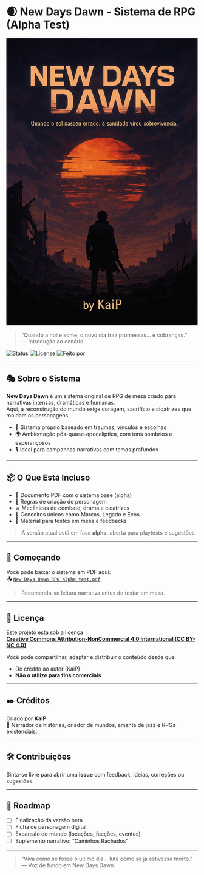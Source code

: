 # 🌒 New Days Dawn - Sistema de RPG (Alpha Test)

![New Days Dawn banner](/Assets/banner.png)

> “Quando a noite some, o novo dia traz promessas... e cobranças.”  
> — Introdução ao cenário

![Status](https://img.shields.io/badge/status-alpha-red)
![License](https://img.shields.io/badge/license-CC--BY--NC--4.0-blue)
![Feito por](https://img.shields.io/badge/feito%20por-KaiP-blueviolet)

---

## 🎭 Sobre o Sistema

**New Days Dawn** é um sistema original de RPG de mesa criado para narrativas intensas, dramáticas e humanas.  
Aqui, a reconstrução do mundo exige coragem, sacrifício e cicatrizes que moldam os personagens.

- 🎲 Sistema próprio baseado em traumas, vínculos e escolhas
- 🌍 Ambientação pós-quase-apocalíptica, com tons sombrios e esperançosos
- 🎙️ Ideal para campanhas narrativas com temas profundos

---

## 📦 O Que Está Incluso

- 📘 Documento PDF com o sistema base (alpha)
- 🧍 Regras de criação de personagem
- ⚔️ Mecânicas de combate, drama e cicatrizes
- 🧠 Conceitos únicos como Marcas, Legado e Ecos
- 🧪 Material para testes em mesa e feedbacks

> A versão atual está em fase **alpha**, aberta para playtests e sugestões.

---

## 🚀 Começando

Você pode baixar o sistema em PDF aqui:  
📥 [`New Days Dawn RPG alpha test.pdf`](./docs/New%20Days%20Dawn%20RPG%20alpha%20test.pdf)

> Recomenda-se leitura narrativa antes de testar em mesa.

---

## 🧾 Licença

Este projeto está sob a licença  
**[Creative Commons Attribution-NonCommercial 4.0 International (CC BY-NC 4.0)](https://creativecommons.org/licenses/by-nc/4.0/)**

Você pode compartilhar, adaptar e distribuir o conteúdo desde que:

- Dê crédito ao autor (KaiP)
- **Não o utilize para fins comerciais**

---

## ✒️ Créditos

Criado por **KaiP**  
🎷 Narrador de histórias, criador de mundos, amante de jazz e RPGs existenciais.

---

## 🛠️ Contribuições

Sinta-se livre para abrir uma **issue** com feedback, ideias, correções ou sugestões.

---

## 📅 Roadmap

- [ ] Finalização da versão beta
- [ ] Ficha de personagem digital
- [ ] Expansão do mundo (locações, facções, eventos)
- [ ] Suplemento narrativo: “Caminhos Rachados”

---

> “Viva como se fosse o último dia… lute como se já estivesse morto.”  
> — Voz de fundo em New Days Dawn
